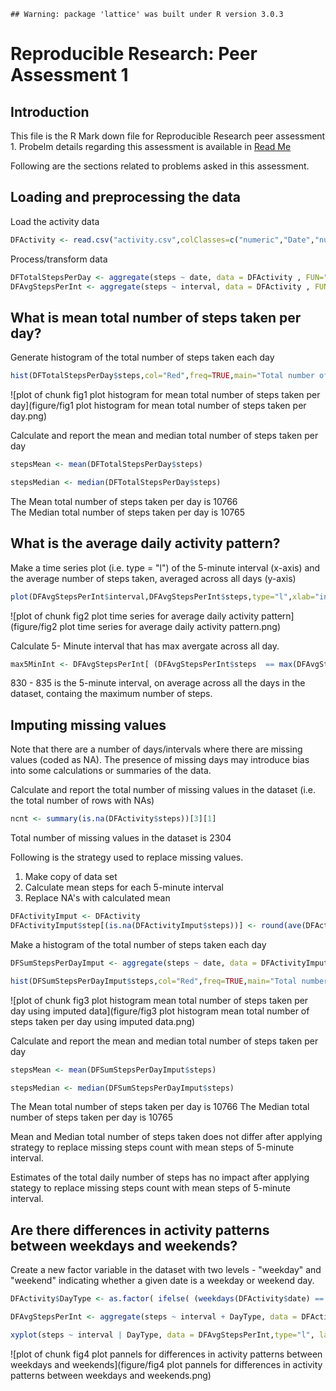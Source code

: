 
```
## Warning: package 'lattice' was built under R version 3.0.3
```


# Reproducible Research: Peer Assessment 1


## Introduction
This file is the R Mark down file for Reproducible Research peer assessment 1. Probelm details regarding this assessment is available in [Read Me]("https://github.com/vinaykk/RepData_PeerAssessment1/blob/master/README.md") 

Following are the sections related to problems asked in this assessment. 

## Loading and preprocessing the data

Load the activity data

```r
DFActivity <- read.csv("activity.csv",colClasses=c("numeric","Date","numeric"))
```
Process/transform data

```r
DFTotalStepsPerDay <- aggregate(steps ~ date, data = DFActivity , FUN="sum")
DFAvgStepsPerInt <- aggregate(steps ~ interval, data = DFActivity , FUN="mean")
```


## What is mean total number of steps taken per day?

Generate histogram of the total number of steps taken each day

```r
hist(DFTotalStepsPerDay$steps,col="Red",freq=TRUE,main="Total number of steps taken each day",xlab="Total Steps")
```

![plot of chunk fig1 plot histogram for mean total number of steps taken per day](figure/fig1 plot histogram for mean total number of steps taken per day.png) 

Calculate and report the mean and median total number of steps taken per day

```r
stepsMean <- mean(DFTotalStepsPerDay$steps)

stepsMedian <- median(DFTotalStepsPerDay$steps)
```

The Mean total number of steps taken per day is 10766    
The Median total number of steps taken per day is 10765

## What is the average daily activity pattern?

Make a time series plot (i.e. type = "l") of the 5-minute interval (x-axis) and the average number of steps taken, averaged across all days (y-axis)


```r
plot(DFAvgStepsPerInt$interval,DFAvgStepsPerInt$steps,type="l",xlab="interval",ylab="Avg Steps" ,main="Average Steps Taken per interval")
```

![plot of chunk fig2 plot time series for average daily activity pattern](figure/fig2 plot time series for average daily activity pattern.png) 

Calculate 5- Minute interval that has max avergate across all day. 

```r
max5MinInt <- DFAvgStepsPerInt[ (DFAvgStepsPerInt$steps  == max(DFAvgStepsPerInt$steps)),]$interval
```

830 - 835 is the 5-minute interval, on average across all the days in the dataset, containg the maximum number of steps.

## Imputing missing values
Note that there are a number of days/intervals where there are missing values (coded as NA). The presence of missing days may introduce bias into some calculations or summaries of the data.

Calculate and report the total number of missing values in the dataset (i.e. the total number of rows with NAs)


```r
ncnt <- summary(is.na(DFActivity$steps))[3][1]
```
Total number of missing values in the dataset is 2304

Following is the strategy used to replace missing values. 
1. Make copy of data set
2. Calculate mean steps for each  5-minute interval 
3. Replace NA's with calculated mean


```r
DFActivityImput <- DFActivity
DFActivityImput$step[(is.na(DFActivityImput$steps))] <- round(ave(DFActivityImput$steps, DFActivityImput$interval, FUN = function(x) mean(x, na.rm=T) )[(is.na(DFActivityImput$steps))])
```

Make a histogram of the total number of steps taken each day

```r
DFSumStepsPerDayImput <- aggregate(steps ~ date, data = DFActivityImput , FUN="sum")

hist(DFSumStepsPerDayImput$steps,col="Red",freq=TRUE,main="Total number of steps taken each day",xlab="Total Steps")
```

![plot of chunk fig3 plot histogram mean total number of steps taken per day using imputed data](figure/fig3 plot histogram mean total number of steps taken per day using imputed data.png) 

Calculate and report the mean and median total number of steps taken per day

```r
stepsMean <- mean(DFSumStepsPerDayImput$steps)

stepsMedian <- median(DFSumStepsPerDayImput$steps)
```

The Mean total number of steps taken per day is 10766
The Median total number of steps taken per day is 10765

Mean and Median total number of steps taken does not differ after applying strategy to replace missing steps count with mean steps of 5-minute interval.

Estimates of the total daily number of steps has no impact after applying stategy to replace missing steps count with mean steps of 5-minute interval. 


## Are there differences in activity patterns between weekdays and weekends?

Create a new factor variable in the dataset with two levels - "weekday" and "weekend" indicating whether a given date is a weekday or weekend day.


```r
DFActivity$DayType <- as.factor( ifelse( (weekdays(DFActivity$date) == "Sunday" | weekdays(DFActivity$date) == "Saturday"),"weekday","weekend" ))

DFAvgStepsPerInt <- aggregate(steps ~ interval + DayType, data = DFActivity , FUN="mean")
```


```r
xyplot(steps ~ interval | DayType, data = DFAvgStepsPerInt,type="l", layout = c(1,2), ylab="Number of Steps", xlab="Interval" )
```

![plot of chunk fig4 plot pannels for differences in activity patterns between weekdays and weekends](figure/fig4 plot pannels for differences in activity patterns between weekdays and weekends.png) 

